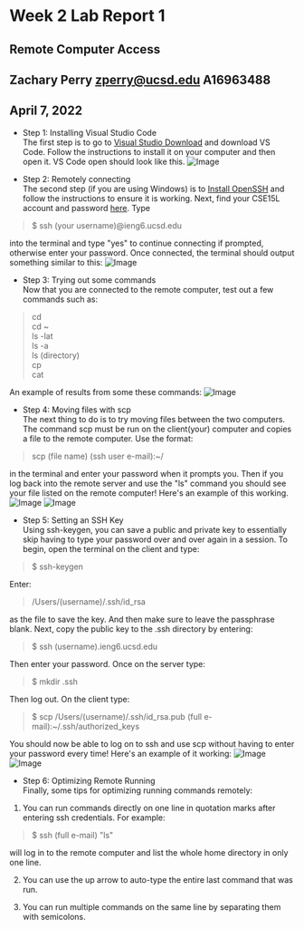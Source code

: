 # Week 2 Lab Report 1
## Remote Computer Access
## Zachary Perry zperry@ucsd.edu A16963488
## April 7, 2022

* Step 1: Installing Visual Studio Code<br>
The first step is to go to
[Visual Studio Download](https://code.visualstudio.com/download) and download VS Code. Follow the instructions to install it on your computer and then open it. VS Code open should look like this.
![Image](vscodeopen.png)

* Step 2: Remotely connecting<br>
The second step (if you are using Windows) is to [Install OpenSSH](https://docs.microsoft.com/en-us/windows-server/administration/openssh/openssh_install_firstuse) and follow the instructions to ensure it is working. Next, find your CSE15L account and password [here](https://sdacs.ucsd.edu/~icc/index.php). Type
>$ ssh (your username)@ieng6.ucsd.edu

into the terminal and type "yes" to continue connecting if prompted, otherwise enter your password. Once connected, the terminal should output something similar to this: ![Image](connectedtoremote.png)

* Step 3: Trying out some commands<br>
Now that you are connected to the remote computer, test out a few commands such as:
>cd<br>
cd ~<br>
ls -lat<br>
ls -a<br>
ls (directory)<br>
cp <br>
cat

An example of results from some these commands: ![Image](testingsomecommands.png)

* Step 4: Moving files with scp<br>
The next thing to do is to try moving files between the two computers. The command scp must be run on the client(your) computer and copies a file to the remote computer. Use the format:
>scp (file name) (ssh user e-mail):~/

in the terminal and enter your password when it prompts you. Then if you log back into the remote server and use the "ls" command you should see your file listed on the remote computer! Here's an example of this working.
![Image](workingscp.png)
![Image](workingscp2.png)

* Step 5: Setting an SSH Key<br>
Using ssh-keygen, you can save a public and private key to essentially skip having to type your password over and over again in a session. To begin, open the terminal on the client and type:
>$ ssh-keygen<br>

Enter: 
>/Users/(username)/.ssh/id_rsa<br>

as the file to save the key. And then make sure to leave the passphrase blank. Next, copy the public key to the .ssh directory by entering:
>$ ssh (username).ieng6.ucsd.edu

Then enter your password. Once on the server type:
>$ mkdir .ssh

Then log out. On the client type:
>$ scp /Users/(username)/.ssh/id_rsa.pub (full e-mail):~/.ssh/authorized_keys

You should now be able to log on to ssh and use scp without having to enter your password every time! Here's an example of it working:
![Image](ssh-keygen-working.png)
![Image](ssh-keygen-working2.png)

* Step 6: Optimizing Remote Running<br>
Finally, some tips for optimizing running commands remotely: 
1. You can run commands directly on one line in quotation marks after entering ssh credentials. For example:
>$ ssh (full e-mail) "ls" 

will log in to the remote computer and list the whole home directory in only one line.

2. You can use the up arrow to auto-type the entire last command that was run.

3. You can run multiple commands on the same line by separating them with semicolons.
